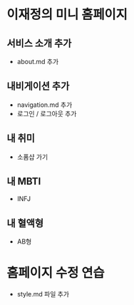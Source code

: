 # 이재정의 미니 홈페이지

## 서비스 소개 추가

- about.md 추가

## 내비게이션 추가

- navigation.md 추가
- 로그인 / 로그아웃 추가

## 내 취미

- 소품샵 가기

## 내 MBTI

- INFJ

## 내 혈액형

- AB형

# 홈페이지 수정 연습

- style.md 파일 추가

